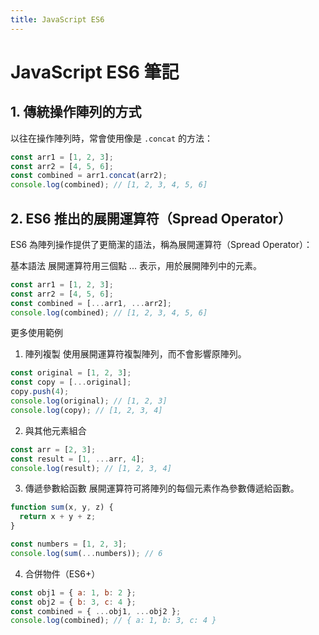 ```yaml
---
title: JavaScript ES6
---
```


# JavaScript ES6 筆記

## 1. 傳統操作陣列的方式

以往在操作陣列時，常會使用像是 `.concat` 的方法：

```javascript
const arr1 = [1, 2, 3];
const arr2 = [4, 5, 6];
const combined = arr1.concat(arr2);
console.log(combined); // [1, 2, 3, 4, 5, 6]
```

## 2. ES6 推出的展開運算符（Spread Operator）

ES6 為陣列操作提供了更簡潔的語法，稱為展開運算符（Spread Operator）：

基本語法
展開運算符用三個點 ... 表示，用於展開陣列中的元素。

```js
const arr1 = [1, 2, 3];
const arr2 = [4, 5, 6];
const combined = [...arr1, ...arr2];
console.log(combined); // [1, 2, 3, 4, 5, 6]
```

更多使用範例

1. 陣列複製
   使用展開運算符複製陣列，而不會影響原陣列。

```js
const original = [1, 2, 3];
const copy = [...original];
copy.push(4);
console.log(original); // [1, 2, 3]
console.log(copy); // [1, 2, 3, 4]
```

2. 與其他元素組合

```js
const arr = [2, 3];
const result = [1, ...arr, 4];
console.log(result); // [1, 2, 3, 4]
```

3. 傳遞參數給函數
   展開運算符可將陣列的每個元素作為參數傳遞給函數。

```js
function sum(x, y, z) {
  return x + y + z;
}

const numbers = [1, 2, 3];
console.log(sum(...numbers)); // 6
```

4. 合併物件（ES6+）

```js
const obj1 = { a: 1, b: 2 };
const obj2 = { b: 3, c: 4 };
const combined = { ...obj1, ...obj2 };
console.log(combined); // { a: 1, b: 3, c: 4 }
```
